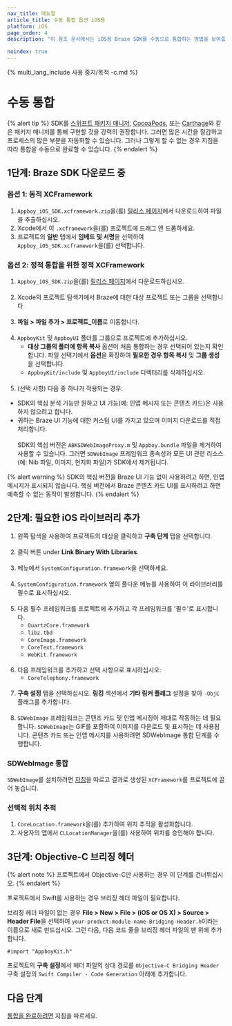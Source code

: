 ```yaml
---
nav_title: 매뉴얼
article_title: 수동 통합 옵션 iOS용
platform: iOS
page_order: 4
description: "이 참조 문서에서는 iOS용 Braze SDK를 수동으로 통합하는 방법을 보여줍니다."

noindex: true
---
```


{% multi_lang_include 사용 중지/목적 -c.md %}

# 수동 통합

{% alert tip %}
SDK를 [스위프트 패키지 매니저](../swift_package_manager/), [CocoaPods](../cocoapods/), 또는 [Carthage](../carthage_integration/)와 같은 패키지 매니저를 통해 구현할 것을 강력히 권장합니다. 그러면 많은 시간을 절감하고 프로세스의 많은 부분을 자동화할 수 있습니다. 그러나 그렇게 할 수 없는 경우 지침을 따라 통합을 수동으로 완료할 수 있습니다.
{% endalert %}

## 1단계: Braze SDK 다운로드 중

### 옵션 1: 동적 XCFramework

1. `Appboy_iOS_SDK.xcframework.zip`을(를) [릴리스 페이지](https://github.com/appboy/appboy-ios-sdk/releases)에서 다운로드하여 파일을 추출하십시오.
2. Xcode에서 이 `.xcframework`을(를) 프로젝트에 드래그 앤 드롭하세요.
3. 프로젝트의 **일반** 탭에서 **임베드 및 서명**을 선택하여 `Appboy_iOS_SDK.xcframework`을(를) 선택합니다.

### 옵션 2: 정적 통합을 위한 정적 XCFramework

1. `Appboy_iOS_SDK.zip`을(를) [릴리스 페이지](https://github.com/appboy/appboy-ios-sdk/releases)에서 다운로드하십시오.<br><br>
2. Xcode의 프로젝트 탐색기에서 Braze에 대한 대상 프로젝트 또는 그룹을 선택합니다<br><br>
3. **파일 > 파일 추가 > 프로젝트_이름**로 이동합니다.<br><br>
4. `AppboyKit` 및 `AppboyUI` 폴더를 그룹으로 프로젝트에 추가하십시오.
	- **대상 그룹의 폴더에 항목 복사** 옵션이 처음 통합하는 경우 선택되어 있는지 확인합니다. 파일 선택기에서 **옵션**을 확장하여 **필요한 경우 항목 복사** 및 **그룹 생성**을 선택합니다.
	- `AppboyKit/include` 및 `AppboyUI/include` 디렉터리를 삭제하십시오.<br><br>
5. (선택 사항) 다음 중 하나가 적용되는 경우:
  - SDK의 핵심 분석 기능만 원하고 UI 기능(예: 인앱 메시지 또는 콘텐츠 카드)은 사용하지 않으려고 합니다.
  - 귀하는 Braze UI 기능에 대한 커스텀 UI를 가지고 있으며 이미지 다운로드를 직접 처리합니다.<br><br>SDK의 핵심 버전은 `ABKSDWebImageProxy.m` 및 `Appboy.bundle` 파일을 제거하여 사용할 수 있습니다. 그러면 `SDWebImage` 프레임워크 종속성과 모든 UI 관련 리소스(예: Nib 파일, 이미지, 현지화 파일)가 SDK에서 제거됩니다.

{% alert warning %}
SDK의 핵심 버전을 Braze UI 기능 없이 사용하려고 하면, 인앱 메시지가 표시되지 않습니다. 핵심 버전에서 Braze 콘텐츠 카드 UI를 표시하려고 하면 예측할 수 없는 동작이 발생합니다.
{% endalert %}

## 2단계: 필요한 iOS 라이브러리 추가

1. 왼쪽 탐색을 사용하여 프로젝트의 대상을 클릭하고 **구축 단계** 탭을 선택합니다.<br><br>
2. 클릭 <i class="fas fa-plus"></i> 버튼 under **Link Binary With Libraries**.<br><br>
3. 메뉴에서 `SystemConfiguration.framework`을 선택하세요.<br><br>
4. `SystemConfiguration.framework` 옆의 풀다운 메뉴를 사용하여 이 라이브러리를 필수로 표시하십시오.<br><br>
5. 다음 필수 프레임워크를 프로젝트에 추가하고 각 프레임워크를 '필수'로 표시합니다.
	- `QuartzCore.framework`
	- `libz.tbd`
	- `CoreImage.framework`
	- `CoreText.framework`
	- `WebKit.framework`<br><br>
6. 다음 프레임워크를 추가하고 선택 사항으로 표시하십시오:
	- `CoreTelephony.framework`<br><br>
7. **구축 설정** 탭을 선택하십시오. **링킹** 섹션에서 **기타 링커 플래그** 설정을 찾아 `-ObjC` 플래그를 추가합니다.<br><br>
8. `SDWebImage` 프레임워크는 콘텐츠 카드 및 인앱 메시징이 제대로 작동하는 데 필요합니다. `SDWebImage`는 GIF를 포함하여 이미지를 다운로드 및 표시하는 데 사용됩니다. 콘텐츠 카드 또는 인앱 메시지를 사용하려면 SDWebImage 통합 단계를 수행합니다.

### SDWebImage 통합

`SDWebImage`를 설치하려면 [지침](https://github.com/SDWebImage/SDWebImage/wiki/Installation-Guide#build-sdwebimage-as-xcframework)을 따르고 결과로 생성된 `XCFramework`를 프로젝트에 끌어 놓습니다.

### 선택적 위치 추적

1. `CoreLocation.framework`을(를) 추가하여 위치 추적을 활성화합니다.
2. 사용자의 앱에서 `CLLocationManager`을(를) 사용하여 위치를 승인해야 합니다.

## 3단계: Objective-C 브리징 헤더

{% alert note %}
프로젝트에서 Objective-C만 사용하는 경우 이 단계를 건너뛰십시오.
{% endalert %}

프로젝트에서 Swift를 사용하는 경우 브리징 헤더 파일이 필요합니다.

브리징 헤더 파일이 없는 경우 **File > New > File > (iOS or OS X) > Source > Header File**을 선택하여 `your-product-module-name-Bridging-Header.h`이라는 이름으로 새로 만드십시오. 그런 다음, 다음 코드 줄을 브리징 헤더 파일의 맨 위에 추가합니다.
```
#import "AppboyKit.h"
```

프로젝트의 **구축 설정**에서 헤더 파일의 상대 경로를 `Objective-C Bridging Header` 구축 설정의 `Swift Compiler - Code Generation` 아래에 추가합니다.

## 다음 단계

[통합을 완료하려면]({{site.baseurl}}/developer_guide/platform_integration_guides/ios/initial_sdk_setup/completing_integration/) 지침을 따르세요.
